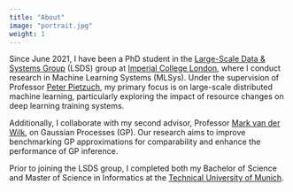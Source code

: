 ```yaml
---
title: "About"
image: "portrait.jpg"
weight: 1
---
```


Since June 2021, I have been a PhD student in the [Large-Scale Data & Systems Group](https://lsds.doc.ic.ac.uk) (LSDS) group at [Imperial College London](https://www.imperial.ac.uk/computing/), where I conduct research in Machine Learning Systems (MLSys). Under the supervision of Professor [Peter Pietzuch](https://www.doc.ic.ac.uk/~prp/), my primary focus is on large-scale distributed machine learning, particularly exploring the impact of resource changes on deep learning training systems.

Additionally, I collaborate with my second advisor, Professor [Mark van der Wilk](https://mvdw.uk), on Gaussian Processes (GP). Our research aims to improve benchmarking GP approximations for comparability and enhance the performance of GP inference.

Prior to joining the LSDS group, I completed both my Bachelor of Science and Master of Science in Informatics at the [Technical University of Munich](https://in.tum.de).


